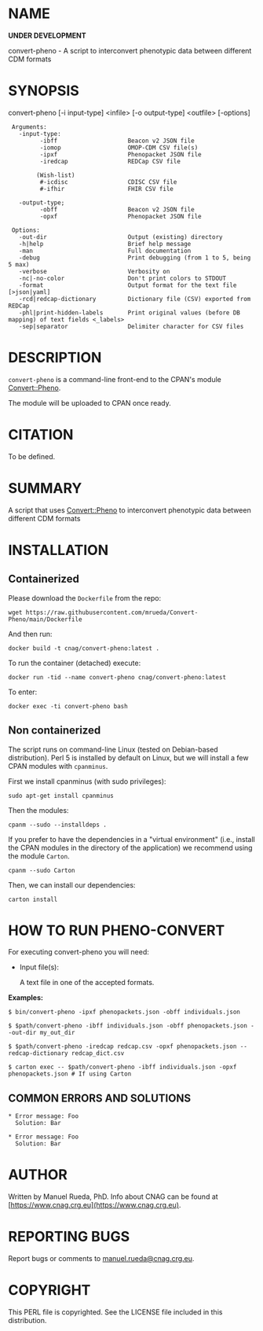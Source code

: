 # NAME

**UNDER DEVELOPMENT**

convert-pheno - A script to interconvert phenotypic data between different CDM formats

# SYNOPSIS

convert-pheno \[-i input-type\] &lt;infile> \[-o output-type\] &lt;outfile> \[-options\]

     Arguments:                       
       -input-type:  
             -ibff                    Beacon v2 JSON file
             -iomop                   OMOP-CDM CSV file(s)
             -ipxf                    Phenopacket JSON file
             -iredcap                 REDCap CSV file

            (Wish-list)
             #-icdisc                 CDISC CSV file
             #-ifhir                  FHIR CSV file

       -output-type;
             -obff                    Beacon v2 JSON file
             -opxf                    Phenopacket JSON file

     Options:
       -out-dir                       Output (existing) directory
       -h|help                        Brief help message
       -man                           Full documentation
       -debug                         Print debugging (from 1 to 5, being 5 max)
       -verbose                       Verbosity on
       -nc|-no-color                  Don't print colors to STDOUT
       -format                        Output format for the text file [>json|yaml]
       -rcd|redcap-dictionary         Dictionary file (CSV) exported from REDCap
       -phl|print-hidden-labels       Print original values (before DB mapping) of text fields <_labels>
       -sep|separator                 Delimiter character for CSV files
     

# DESCRIPTION

`convert-pheno` is a command-line front-end to the CPAN's module [Convert::Pheno](https://metacpan.org/pod/Convert%3A%3APheno).

The module will be uploaded to CPAN once ready.

# CITATION

To be defined.

# SUMMARY

A script that uses [Convert::Pheno](https://metacpan.org/pod/Convert%3A%3APheno) to interconvert phenotypic data between different CDM formats

# INSTALLATION

## Containerized

Please download the `Dockerfile` from the repo:

    wget https://raw.githubusercontent.com/mrueda/Convert-Pheno/main/Dockerfile

And then run:

    docker build -t cnag/convert-pheno:latest .

To run the container (detached) execute:

    docker run -tid --name convert-pheno cnag/convert-pheno:latest

To enter:

    docker exec -ti convert-pheno bash

## Non containerized

The script runs on command-line Linux (tested on Debian-based distribution). Perl 5 is installed by default on Linux, 
but we will install a few CPAN modules with `cpanminus`.

First we install cpanminus (with sudo privileges):

    sudo apt-get install cpanminus

Then the modules:

    cpanm --sudo --installdeps .

If you prefer to have the dependencies in a "virtual environment" (i.e., install the CPAN modules in the directory of the application) we recommend using the module `Carton`.

    cpanm --sudo Carton

Then, we can install our dependencies:

    carton install

# HOW TO RUN PHENO-CONVERT

For executing convert-pheno you will need:

- Input file(s):

    A text file in one of the accepted formats.

**Examples:**

    $ bin/convert-pheno -ipxf phenopackets.json -obff individuals.json

    $ $path/convert-pheno -ibff individuals.json -obff phenopackets.json --out-dir my_out_dir

    $ $path/convert-pheno -iredcap redcap.csv -opxf phenopackets.json --redcap-dictionary redcap_dict.csv

    $ carton exec -- $path/convert-pheno -ibff individuals.json -opxf phenopackets.json # If using Carton

## COMMON ERRORS AND SOLUTIONS

    * Error message: Foo
      Solution: Bar

    * Error message: Foo
      Solution: Bar

# AUTHOR 

Written by Manuel Rueda, PhD. Info about CNAG can be found at [https://www.cnag.crg.eu](https://www.cnag.crg.eu).

# REPORTING BUGS

Report bugs or comments to <manuel.rueda@cnag.crg.eu>.

# COPYRIGHT

This PERL file is copyrighted. See the LICENSE file included in this distribution.
